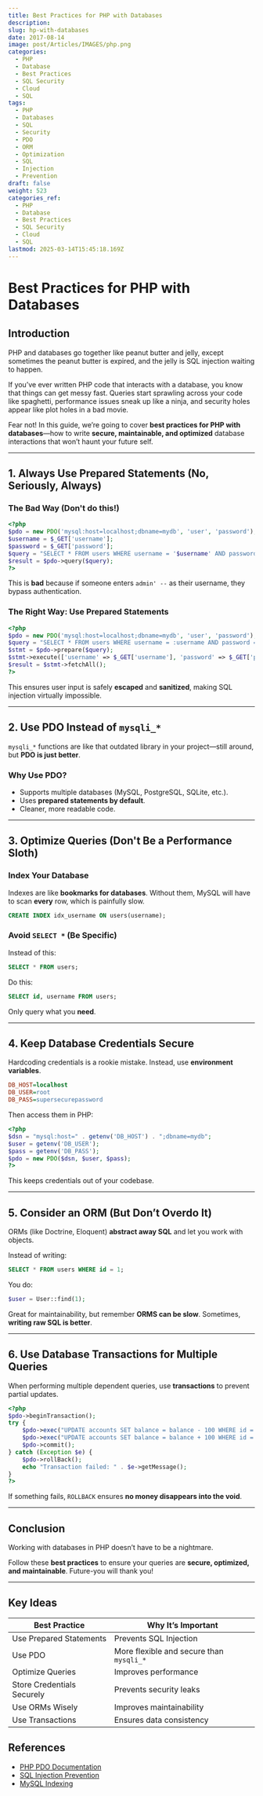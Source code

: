 ```yaml
---
title: Best Practices for PHP with Databases
description: 
slug: hp-with-databases
date: 2017-08-14
image: post/Articles/IMAGES/php.png
categories:
  - PHP
  - Database
  - Best Practices
  - SQL Security
  - Cloud
  - SQL
tags:
  - PHP
  - Databases
  - SQL
  - Security
  - PDO
  - ORM
  - Optimization
  - SQL
  - Injection
  - Prevention
draft: false
weight: 523
categories_ref:
  - PHP
  - Database
  - Best Practices
  - SQL Security
  - Cloud
  - SQL
lastmod: 2025-03-14T15:45:18.169Z
---
```

# Best Practices for PHP with Databases

## Introduction

PHP and databases go together like peanut butter and jelly, except sometimes the peanut butter is expired, and the jelly is SQL injection waiting to happen.

If you’ve ever written PHP code that interacts with a database, you know that things can get messy fast. Queries start sprawling across your code like spaghetti, performance issues sneak up like a ninja, and security holes appear like plot holes in a bad movie.

Fear not! In this guide, we’re going to cover **best practices for PHP with databases**—how to write **secure, maintainable, and optimized** database interactions that won’t haunt your future self.

***

## 1. Always Use Prepared Statements (No, Seriously, Always)

### The Bad Way (Don't do this!)

```php
<?php
$pdo = new PDO('mysql:host=localhost;dbname=mydb', 'user', 'password');
$username = $_GET['username'];
$password = $_GET['password'];
$query = "SELECT * FROM users WHERE username = '$username' AND password = '$password'";
$result = $pdo->query($query);
?>
```

This is **bad** because if someone enters `admin' --` as their username, they bypass authentication.

### The Right Way: Use Prepared Statements

```php
<?php
$pdo = new PDO('mysql:host=localhost;dbname=mydb', 'user', 'password');
$query = "SELECT * FROM users WHERE username = :username AND password = :password";
$stmt = $pdo->prepare($query);
$stmt->execute(['username' => $_GET['username'], 'password' => $_GET['password']]);
$result = $stmt->fetchAll();
?>
```

This ensures user input is safely **escaped** and **sanitized**, making SQL injection virtually impossible.

***

## 2. Use PDO Instead of `mysqli_*`

`mysqli_*` functions are like that outdated library in your project—still around, but **PDO is just better**.

### Why Use PDO?

* Supports multiple databases (MySQL, PostgreSQL, SQLite, etc.).
* Uses **prepared statements by default**.
* Cleaner, more readable code.

***

## 3. Optimize Queries (Don't Be a Performance Sloth)

### Index Your Database

Indexes are like **bookmarks for databases**. Without them, MySQL will have to scan **every** row, which is painfully slow.

```sql
CREATE INDEX idx_username ON users(username);
```

### Avoid `SELECT *` (Be Specific)

Instead of this:

```sql
SELECT * FROM users;
```

Do this:

```sql
SELECT id, username FROM users;
```

Only query what you **need**.

***

## 4. Keep Database Credentials Secure

Hardcoding credentials is a rookie mistake. Instead, use **environment variables**.

```ini
DB_HOST=localhost
DB_USER=root
DB_PASS=supersecurepassword
```

Then access them in PHP:

```php
<?php
$dsn = "mysql:host=" . getenv('DB_HOST') . ";dbname=mydb";
$user = getenv('DB_USER');
$pass = getenv('DB_PASS');
$pdo = new PDO($dsn, $user, $pass);
?>
```

This keeps credentials out of your codebase.

***

## 5. Consider an ORM (But Don’t Overdo It)

ORMs (like Doctrine, Eloquent) **abstract away SQL** and let you work with objects.

Instead of writing:

```sql
SELECT * FROM users WHERE id = 1;
```

You do:

```php
$user = User::find(1);
```

Great for maintainability, but remember **ORMS can be slow**. Sometimes, **writing raw SQL is better**.

***

## 6. Use Database Transactions for Multiple Queries

When performing multiple dependent queries, use **transactions** to prevent partial updates.

```php
<?php
$pdo->beginTransaction();
try {
    $pdo->exec("UPDATE accounts SET balance = balance - 100 WHERE id = 1");
    $pdo->exec("UPDATE accounts SET balance = balance + 100 WHERE id = 2");
    $pdo->commit();
} catch (Exception $e) {
    $pdo->rollBack();
    echo "Transaction failed: " . $e->getMessage();
}
?>
```

If something fails, `ROLLBACK` ensures **no money disappears into the void**.

***

## Conclusion

Working with databases in PHP doesn’t have to be a nightmare.

Follow these **best practices** to ensure your queries are **secure, optimized, and maintainable**. Future-you will thank you!

***

## Key Ideas

| Best Practice              | Why It’s Important                       |
| -------------------------- | ---------------------------------------- |
| Use Prepared Statements    | Prevents SQL Injection                   |
| Use PDO                    | More flexible and secure than `mysqli_*` |
| Optimize Queries           | Improves performance                     |
| Store Credentials Securely | Prevents security leaks                  |
| Use ORMs Wisely            | Improves maintainability                 |
| Use Transactions           | Ensures data consistency                 |

## References

* [PHP PDO Documentation](https://www.php.net/manual/en/book.pdo.php)
* [SQL Injection Prevention](https://www.owasp.org/index.php/SQL_Injection)
* [MySQL Indexing](https://dev.mysql.com/doc/refman/8.0/en/optimization-indexes.html)
